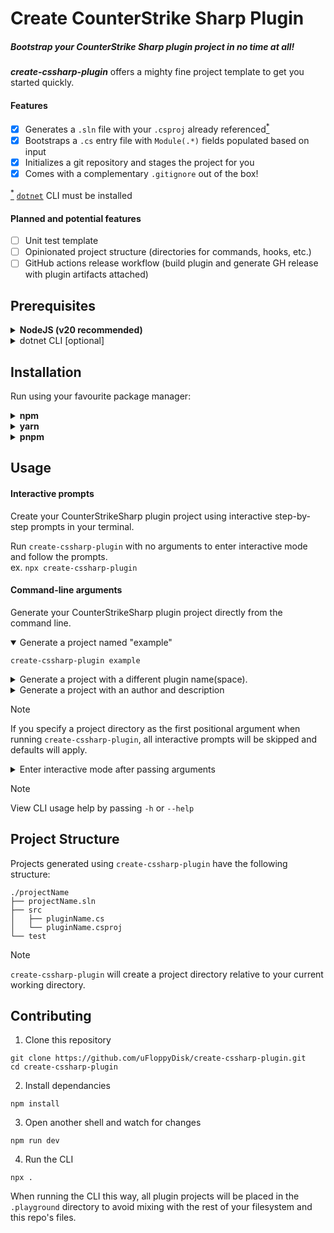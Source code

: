 # Create CounterStrike Sharp Plugin
##### Bootstrap your CounterStrike Sharp plugin project in no time at all!

***create-cssharp-plugin*** offers a mighty fine project template to get you started quickly.

#### Features
- [x] Generates a `.sln` file with your `.csproj` already referenced<ins><sup>*</sup></ins>
- [x] Bootstraps a `.cs` entry file with `Module(.*)` fields populated based on input
- [x] Initializes a git repository and stages the project for you
- [x] Comes with a complementary `.gitignore` out of the box!

<ins><sup>*</sup></ins> [`dotnet`](https://learn.microsoft.com/en-us/dotnet/core/tools/) CLI must be installed

#### Planned and potential features
- [ ] Unit test template
- [ ] Opinionated project structure (directories for commands, hooks, etc.)
- [ ] GitHub actions release workflow (build plugin and generate GH release with plugin artifacts attached)

## Prerequisites
<details>
    <summary><b>NodeJS (v20 recommended)</b></summary>

You can get NodeJS by going to their website and selecting your OS, node version, and package manager.\
https://nodejs.org/en/download
</details>
<details>
    <summary>dotnet CLI [optional]</summary>

The `dotnet` CLI *should* come with .NET SDK.\
**Install .NET SDK**\
[Linux](https://learn.microsoft.com/en-us/dotnet/core/install/linux)
\-
[Windows](https://learn.microsoft.com/en-us/dotnet/core/install/windows)

Learn more: https://learn.microsoft.com/en-us/dotnet/core/tools/
</details>

## Installation

Run using your favourite package manager:

<details>
    <summary><b>npm</b></summary>

Run on-demand via npm:

    npx create-cssharp-plugin
**OR** install as a command globally:

    npm install -g create-cssharp-plugin
    create-cssharp-plugin
</details>

<details>
    <summary><b>yarn</b></summary>

Run on-demand via yarn:

    yarn exec create-cssharp-plugin
**OR** install as a command globally:

    yarn global add create-cssharp-plugin
    create-cssharp-plugin
</details>

<details>
    <summary><b>pnpm</b></summary>

Run on-demand via pnpm:

    pnpm dlx create-cssharp-plugin
**OR** install as a command globally:

    pnpm add -g create-cssharp-plugin
    create-cssharp-plugin
</details>

## Usage

#### Interactive prompts
Create your CounterStrikeSharp plugin project using interactive step-by-step prompts in
your terminal.

Run `create-cssharp-plugin` with no arguments to enter interactive mode and follow 
the prompts.\
ex. `npx create-cssharp-plugin`

#### Command-line arguments
Generate your CounterStrikeSharp plugin project directly from the command line.

<details open>
    <summary>Generate a project named "example"</summary>

`create-cssharp-plugin example`
</details>

<details>
    <summary>Generate a project with a different plugin name(space).</summary>

`create-cssharp-plugin -p differentName example`
</details>

<details>
    <summary>Generate a project with an author and description</summary>

`create-cssharp-plugin -a JohnCSSharp -d "It's CSSharping time" example`
</details>

> [!NOTE]
> If you specify a project directory as the first positional argument when running 
`create-cssharp-plugin`, all interactive prompts will be skipped and defaults will apply.

<details>
    <summary>Enter interactive mode after passing arguments</summary>

Show prompts and skip those set via arguments:\
`create-cssharp-plugin -i example`

Forcibly show all prompts with initial values populated from arguments:\
`create-cssharp-plugin -I example`
</details>

> [!NOTE]
> View CLI usage help by passing `-h` or `--help`

## Project Structure
Projects generated using `create-cssharp-plugin` have the following structure:
```
./projectName
├── projectName.sln
├── src
│   ├── pluginName.cs
│   └── pluginName.csproj
└── test
```

> [!NOTE]
> `create-cssharp-plugin` will create a project 
directory relative to your current working directory.

## Contributing

1. Clone this repository
```shell
git clone https://github.com/uFloppyDisk/create-cssharp-plugin.git
cd create-cssharp-plugin
```
2. Install dependancies
```shell
npm install
```
3. Open another shell and watch for changes
```shell
npm run dev
```
4. Run the CLI
```shell
npx .
```
When running the CLI this way, all plugin projects will be placed in the `.playground`
directory to avoid mixing with the rest of your filesystem and this repo's files.
